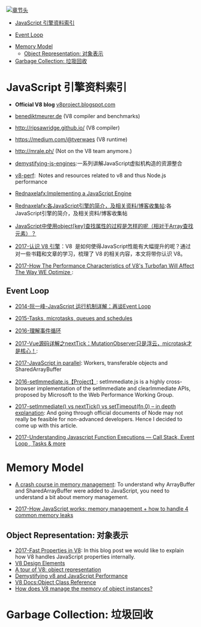 [![章节头](https://parg.co/UGo)](https://parg.co/b4z) 
 - [JavaScript 引擎资料索引](#javascript-%E5%BC%95%E6%93%8E%E8%B5%84%E6%96%99%E7%B4%A2%E5%BC%95)
  * [Event Loop](#event-loop)
- [Memory Model](#memory-model)
  * [Object Representation: 对象表示](#object-representation-%E5%AF%B9%E8%B1%A1%E8%A1%A8%E7%A4%BA)
- [Garbage Collection: 垃圾回收](#garbage-collection-%E5%9E%83%E5%9C%BE%E5%9B%9E%E6%94%B6) 

# JavaScript 引擎资料索引
- **Official V8 blog** [v8project.blogspot.com](http://v8project.blogspot.com/)

- [benediktmeurer.de](https://t.co/CzlzNpYFzx) (V8 compiler and benchmarks)
- <http://ripsawridge.github.io/> (V8 compiler)
- <https://medium.com/@tverwaes> (V8 runtime)
- <http://mrale.ph/> (Not on the V8 team anymore.)

- [demystifying-js-engines](https://github.com/a0viedo/demystifying-js-engines):一系列讲解JavaScript虚拟机构造的资源整合 
- [v8-perf](https://github.com/thlorenz/v8-perf):  Notes and resources related to v8 and thus Node.js performance
- [Rednaxelafx:Implementing a JavaScript Engine](http://www.slideshare.net/RednaxelaFX/implement-js-krystalmok20131110) 
- [Rednaxelafx:各JavaScript引擎的简介，及相关资料/博客收集帖](http://hllvm.group.iteye.com/group/topic/37596):各JavaScript引擎的简介，及相关资料/博客收集帖 
- [JavaScript中使用object[key]查找属性的过程是怎样的呢（相对于Array查找元素）？](https://www.zhihu.com/question/30848981/answer/51997592) 
- [2017-认识 V8 引擎](https://zhuanlan.zhihu.com/p/27628685)：V8  是如何使得JavaScript性能有大幅提升的呢？通过对一些书籍和文章的学习，梳理了 V8 的相关内容，本文将带你认识 V8。
- [2017-How The Performance Characteristics of V8's Turbofan Will Affect The Way WE Optimize ](https://www.nearform.com/blog/node-js-is-getting-a-new-v8-with-turbofan/): 
## Event Loop

- [2014-阮一峰-JavaScript 运行机制详解：再谈Event Loop](http://www.ruanyifeng.com/blog/2014/10/event-loop.html)
- [2015-Tasks, microtasks, queues and schedules](https://jakearchibald.com/2015/tasks-microtasks-queues-and-schedules/)

- [2016-理解事件循环](https://github.com/ccforward/cc/issues/47)

- [2017-Vue源码详解之nextTick：MutationObserver只是浮云，microtask才是核心！](https://segmentfault.com/a/1190000008589736): 
- [2017-JavaScript in parallel](http://50linesofco.de/post/2017-02-06-javascript-in-parallel-web-workers-transferables-and-sharedarraybuffer): Workers, transferable objects and SharedArrayBuffer
- [2016-setImmediate.js【Project】](https://github.com/YuzuJS/setImmediate): setImmediate.js is a highly cross-browser implementation of the setImmediate and clearImmediate APIs, proposed by Microsoft to the Web Performance Working Group.
- [2017-setImmediate() vs nextTick() vs setTimeout(fn,0) – in depth explanation](http://voidcanvas.com/setimmediate-vs-nexttick-vs-settimeout/): And going through official documents of Node may not really be feasible for non-advanced developers. Hence I decided to come up with this article.
- [2017-Understanding Javascript Function Executions — Call Stack, Event Loop , Tasks & more ](https://medium.com/@gaurav.pandvia/understanding-javascript-function-executions-tasks-event-loop-call-stack-more-part-1-5683dea1f5ec?source=linkShare-fe48c4221a4c-1503534847) 

# Memory Model

- [A crash course in memory management](https://parg.co/b9p): To understand why ArrayBuffer and SharedArrayBuffer were added to JavaScript, you need to understand a bit about memory management.

- [2017-How JavaScript works: memory management + how to handle 4 common memory leaks](https://parg.co/bnw)
## Object Representation: 对象表示

- [2017-Fast Properties in V8](https://parg.co/b70): In this blog post we would like to explain how V8 handles JavaScript properties internally.
- [V8 Design Elements](https://github.com/v8/v8/wiki/Design%20Elements)
- [A tour of V8: object representation](http://www.jayconrod.com/posts/52/a-tour-of-v8-object-representation)
- [Demystifying v8 and JavaScript Performance](http://thlorenz.com/talks/demystifying-v8/talk.pdf)
- [V8 Docs:Object Class Reference](https://v8docs.nodesource.com/node-7.2/db/d85/classv8_1_1_object.html)
- [How does V8 manage the memory of object instances?](http://stackoverflow.com/questions/7413168/how-does-v8-manage-the-memory-of-object-instances)

# Garbage Collection: 垃圾回收
